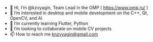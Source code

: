 - 👋 Hi, I’m @kzvyagin, Team Lead in the OMP ( https://www.omp.ru/ )  
- 👀 I’m interested in desktop and mobile development on the C++, Qt, OpenCV, and AI
- 🌱 I’m currently learning Flutter, Python
- 💞️ I’m looking to collaborate on mobile CV projects
- 📫 How to reach me knzvyagin@gmail.com

<!---
kzvyagin/kzvyagin is a ✨ special ✨ repository because its `README.md` (this file) appears on your GitHub profile.
You can click the Preview link to take a look at your changes.
--->
